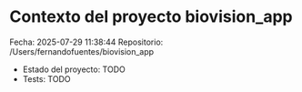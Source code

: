 # Contexto del proyecto biovision_app
Fecha: 2025-07-29 11:38:44
Repositorio: /Users/fernandofuentes/biovision_app

- Estado del proyecto: TODO
- Tests: TODO
